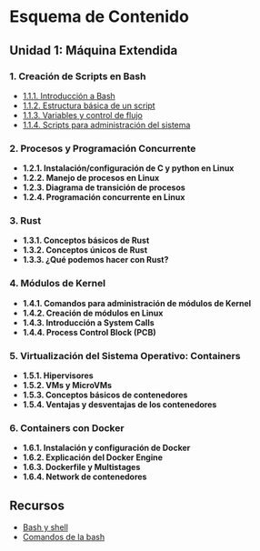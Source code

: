 # Esquema de Contenido

## Unidad 1: Máquina Extendida



### 1. Creación de Scripts en Bash

- [1.1.1. Introducción a Bash](bash_scripts.md#1-2-1-introducción-a-bash)
- [1.1.2. Estructura básica de un script](bash_scripts.md#1-2-2-estructura-básica-de-un-script)
- [1.1.3. Variables y control de flujo](bash_scripts.md#1-2-3-variables-y-control-de-flujo)
- [1.1.4. Scripts para administración del sistema](bash_scripts.md#1-2-4-scripts-para-administración-del-sistema)


### 2. Procesos y Programación Concurrente
- **1.2.1. Instalación/configuración de C y python en Linux**
- **1.2.2. Manejo de procesos en Linux**
- **1.2.3. Diagrama de transición de procesos**
- **1.2.4. Programación concurrente en Linux**

### 3. Rust

- **1.3.1. Conceptos básicos de Rust**
- **1.3.2. Conceptos únicos de Rust**
- **1.3.3. ¿Qué podemos hacer con Rust?**

### 4. Módulos de Kernel

- **1.4.1. Comandos para administración de módulos de Kernel**
- **1.4.2. Creación de módulos en Linux**
- **1.4.3. Introducción a System Calls**
- **1.4.4. Process Control Block (PCB)**

### 5. Virtualización del Sistema Operativo: Containers

- **1.5.1. Hipervisores**
- **1.5.2. VMs y MicroVMs**
- **1.5.3. Conceptos básicos de contenedores**
- **1.5.4. Ventajas y desventajas de los contenedores**

### 6. Containers con Docker

- **1.6.1. Instalación y configuración de Docker**
- **1.6.2. Explicación del Docker Engine**
- **1.6.3. Dockerfile y Multistages**
- **1.6.4. Network de contenedores**


## Recursos

- [Bash y shell](https://recluit.com/que-es-bash/#:~:text=Bash%20es%20un%20programa%20shell,los%20sistemas%20operativos%20GNU%2FLinux.)
- [Comandos de la bash](https://devhints.io/bash)